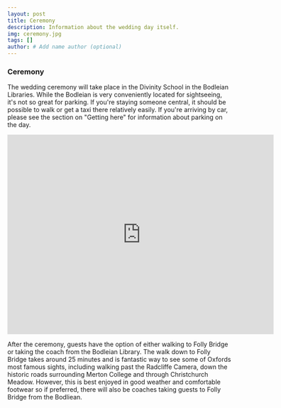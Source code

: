 ```yaml
---
layout: post
title: Ceremony
description: Information about the wedding day itself.
img: ceremony.jpg
tags: []
author: # Add name author (optional)
---
```



### Ceremony

The wedding ceremony will take place in the Divinity School in the Bodleian
Libraries. While the Bodleian is very conveniently located for sightseeing,
it's not so great for parking. If you're staying someone central, it should be
possible to walk or get a taxi there relatively easily. If you're arriving by
car, please see the section on "Getting here" for information about parking on
the day.


<iframe src="https://www.google.com/maps/embed?pb=!1m18!1m12!1m3!1d734.291474739594!2d-1.2552078906594095!3d51.75402479237856!2m3!1f0!2f0!3f0!3m2!1i1024!2i768!4f13.1!3m3!1m2!1s0x4876c6aee369113d%3A0xa1a11b462b2c87bb!2sThe+Divinity+School%2C+Oxford+OX1!5e0!3m2!1sen!2suk!4v1506769535353" width="600" height="450" frameborder="0" style="border:0" allowfullscreen></iframe>


After the ceremony, guests have the option of either walking to Folly Bridge or
taking the coach from the Bodleian Library. The walk down to Folly Bridge takes
around 25 minutes and is fantastic way to see some of Oxfords most famous
sights, including walking past the Radcliffe Camera, down the historic roads
surrounding Merton College and through Christchurch Meadow. However, this is
best enjoyed in good weather and comfortable footwear so if preferred, there
will also be coaches taking guests to Folly Bridge from the Bodliean.

